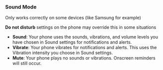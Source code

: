### Sound Mode

Only works correctly on some devices (like Samsung for example)

**Do not disturb** settings on the phone may override this in some
situations

-   **Sound**: Your phone uses the sounds, vibrations, and volume levels
    you have chosen in Sound settings for notifications and alerts.
-   **Vibrate**: Your phone vibrates for notifications and alerts. This
    uses the Vibration intensity you choose in Sound settings.
-   **Mute**: Your phone plays no sounds or vibrations. Onscreen
    reminders will still occur.
